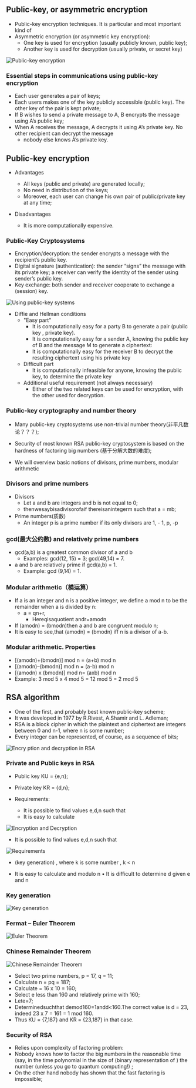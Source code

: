 ## Public-key, or asymmetric encryption

- Public-key encryption techniques. It is particular and most important kind of
- Asymmetric encryption (or asymmetric key encryption):
  - One key is used for encryption (usually publicly known, public key);
  - Another key is used for decryption (usually private, or secret key)

![Public-key encryption](image-5.png)

### Essential steps in communications using public-key encryption

- Each user generates a pair of keys;
- Each users makes one of the key publicly accessible
  (public key). The other key of the pair is kept private;
- If B wishes to send a private message to A, B encrypts
  the message using A’s public key;
- When A receives the message, A decrypts it using A’s private key. No other recipient can decrypt the message
  - nobody else knows A’s private key.

## Public-key encryption

- Advantages

  - All keys (public and private) are generated locally;
  - No need in distribution of the keys;
  - Moreover, each user can change his own pair of public/private key at any time;

- Disadvantages
  - It is more computationally expensive.

### Public-Key Cryptosystems

- Encryption/decryption: the sender encrypts a message with the recipient’s public key.
- Digital signature (authentication): the sender “signs” the message with its private key; a receiver can verify the identity of the sender using sender’s public key.
- Key exchange: both sender and receiver cooperate to exchange a (session) key.

![Using public-key systems](image-6.png)

- Diffie and Hellman conditions
  - "Easy part"
    - It is computationally easy for a party B to generate a pair (public key , private key).
    - It is computationally easy for a sender A, knowing the public key of B and the message M to generate a ciphertext:
    - It is computationally easy for the receiver B to decrypt the resulting ciphertext using his private key
  - Difficult part
    - It is computationally infeasible for anyone, knowing the public key, to determine the private key
  - Additional useful requirement (not always necessary)
    - Either of the two related keys can be used for encryption, with the other used for decryption.

### Public-key cryptography and number theory

- Many public-key cryptosystems use non-trivial number theory(非平凡数论？？？);

- Security of most known RSA public-key cryptosystem is based on the hardness of factoring big numbers (基于分解大数的难度);

- We will overview basic notions of divisors, prime numbers, modular arithmetic

### Divisors and prime numbers

- Divisors
  - Let a and b are integers and b is not equal to 0;
  - thenwesaybisadivisorofaif thereisanintegerm such that a = mb;
- Prime numbers(质数)
  - An integer p is a prime number if its only divisors are 1, - 1, p, -p

### gcd(最大公约数) and relatively prime numbers

- gcd(a,b) is a greatest common divisor of a and b
  - Examples: gcd(12, 15) = 3; gcd(49,14) = 7.
- a and b are relatively prime if gcd(a,b) = 1.
  - Example: gcd (9,14) = 1.

### Modular arithmetic（模运算）

- If a is an integer and n is a positive integer, we define a mod n to be the remainder when a is divided by n:
  - a = qn+r,
    - Hereqisaquotient andr=amodn
- If (amodn) = (bmodn)then a and b are congruent modulo n;
- It is easy to see,that (amodn) = (bmodn) iff n is a divisor of a-b.

### Modular arithmetic. Properties

- \[(amodn)+(bmodn)\] mod n = (a+b) mod n
- \[(amodn)–(bmodn)\] mod n = (a-b) mod n
- \[(amodn) x (bmodn)\] mod n= (axb) mod n
- Example: 3 mod 5 x 4 mod 5 = 12 mod 5 = 2 mod 5

## RSA algorithm

- One of the first, and probably best known public-key scheme;
- It was developed in 1977 by R.Rivest, A.Shamir and L. Adleman;
- RSA is a block cipher in which the plaintext and ciphertext are integers between 0 and n-1, where n is some number;
- Every integer can be represented, of course, as a sequence of bits;

![Encry ption and decryption in RSA](image-7.png)

### Private and Public keys in RSA

- Public key KU = {e,n};
- Private key KR = {d,n};
- Requirements:

  - It is possible to find values e,d,n such that
  - It is easy to calculate

![Encryption and Decryption](image-9.png)

- It is possible to find values e,d,n such that

![Requirements](image-8.png)

- (key generation) , where k is some number , k < n

- It is easy to calculate and modulo n • It is difficult to determine d given e and n

### Key generation

![Key generation](image-11.png)

### Fermat – Euler Theorem

![Euler Theorem](image-12.png)

### Chinese Remainder Theorem

![Chinese Remainder Theorem](image-13.png)

- Select two prime numbers, p = 17, q = 11;
- Calculate n = pq = 187;
- Calculate = 16 x 10 = 160;
- Select e less than 160 and relatively prime with 160;
- Lete=7;
- Determinedsuchthat demod160=1andd<160.The correct value is d = 23, indeed 23 x 7 = 161 = 1 mod 160.
- Thus KU = {7,187} and KR = {23,187} in that case.

### Security of RSA

- Relies upon complexity of factoring problem:
- Nobody knows how to factor the big numbers in the reasonable time (say, in the time polynomial in the size of (binary representation of ) the number (unless you go to quantum computing!) ;
- On the other hand nobody has shown that the fast factoring is impossible;
